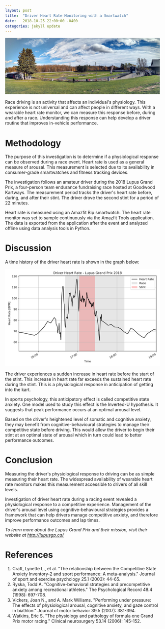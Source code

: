 ```yaml
---
layout: post
title:  "Driver Heart Rate Monitoring with a Smartwatch"
date:   2018-10-25 22:00:00 -0400
categories: jekyll update
---
```


![Goodwood](/assets/images/2018-10-25/goodwoodlupusgp18.jpg)

Race driving is an activity that affects an individual's physiology. This
experience is not universal and can affect people in different ways. With a
wearable heart rate monitor, we can measure this response before, during and
after a race. Understanding this response can help develop a driver routine
that improves in-vehicle performance.

Methodology
===========
The purpose of this investigation is to determine if a physiological response
can be observed during a race event. Heart rate is used as a general measure of
arousal. This measurement is selected due to its availability in consumer-grade
smartwatches and fitness tracking devices.

The investigation follows an amateur driver during the 2018 Lupus Grand Prix, a
four-person team endurance fundraising race hosted at Goodwood Kartways.  The
measurement period tracks the driver's heart rate before, during, and after
their stint. The driver drove the second stint for a period of 22 minutes.

Heart rate is measured using an Amazfit Bip smartwatch. The heart rate monitor
was set to sample continuously via the Amazfit Tools application. The data is
exported from the application after the event and analyzed offline using data
analysis tools in Python.

Discussion
==========
A time history of the driver heart rate is shown in the graph below:

![Heart Rate](/assets/images/2018-10-25/heartrate.svg)

The driver experiences a sudden increase in heart rate before the start of the
stint. This increase in heart rate far exceeds the sustained heart rate during
the stint. This is a physiological response in anticipation of getting into the
kart.

In sports psychology, this anticipatory effect is called competitive state
anxiety. One model used to study this effect is the Inverted-U hypothesis. It
suggests that peak performance occurs at an optimal arousal level.

Based on the driver's heightened level of somatic and cognitive anxiety, they
may benefit from cognitive-behavioural strategies to manage their competitive
state before driving. This would allow the driver to begin their stint at an
optimal state of arousal which in turn could lead to better performance
outcomes.

Conclusion
==========
Measuring the driver's physiological response to driving can be as simple
measuring their heart rate. The widespread availability of wearable heart rate
monitors makes this measurement accessible to drivers of all skill levels.

Investigation of driver heart rate during a racing event revealed a
physiological response to a competitive experience. Management of the driver's
arousal level using cognitive-behavioural strategies provides a framework that
can help drivers manage competitive anxiety, and therefore improve performance
outcomes and lap times.

_To learn more about the Lupus Grand Prix and their mission, visit their
website at <http://lupusgp.ca/>_

References
==========
1. Craft, Lynette L., et al. "The relationship between the Competitive State Anxiety Inventory-2 and sport performance: A meta-analysis." Journal of sport and exercise psychology 25.1 (2003): 44-65.
2. Ryska, Todd A. "Cognitive-behavioral strategies and precompetitive anxiety among recreational athletes." The Psychological Record 48.4 (1998): 697-708.
3. Vickers, Joan N., and A. Mark Williams. "Performing under pressure: The effects of physiological arousal, cognitive anxiety, and gaze control in biathlon." Journal of motor behavior 39.5 (2007): 381-394.
4. Watkins, Eric S. "The physiology and pathology of formula one Grand Prix motor racing." Clinical neurosurgery 53.14 (2006): 145-152.

